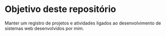 # Objetivo deste repositório

Manter um registro de projetos e atividades ligados ao desenvolvimento de sistemas web desenvolvidos por mim.